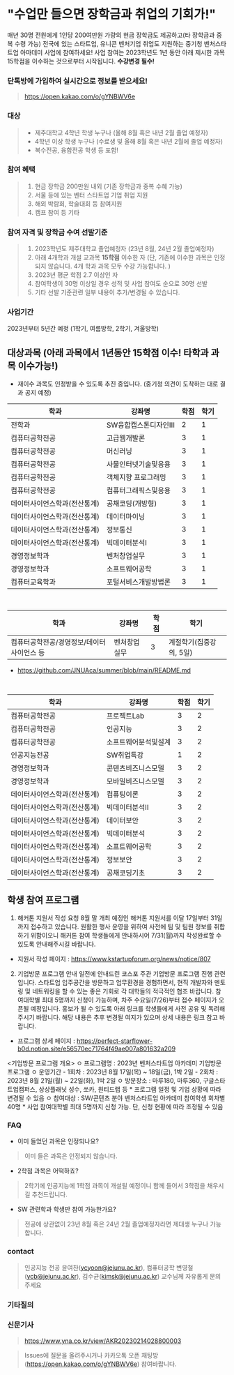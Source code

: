 # "수업만 들으면 장학금과 취업의 기회가!"

매년 30명 전원에게 1인당 200여만원 가량의 현금 장학금도 제공하고(타 장학금과 중복 수령 가능) 전국에 있는 스타트업, 유니콘 벤처기업 취업도 지원하는 중기청 벤처스타트업 아마데미 사업에 참여하세요! 사업 참여는 2023학년도 1년 동안 아래 제시한 과목 15학점을 이수하는 것으로부터 시작됩니다. **수강변경 필수!**

### 단톡방에 가입하여 실시간으로 정보를 받으세요!
> https://open.kakao.com/o/gYNBWV6e

### 대상
> * 제주대학교 4학년 학생 누구나 (올해 8월 혹은 내년 2월 졸업 예정자)
> * 4학년 이상 학생 누구나 (수료생 및 올해 8월 혹은 내년 2월에 졸업 예정자) 
> * 복수전공, 융합전공 학생 등 포함!

### 참여 혜택 
> 1. 현금 장학금 200만원 내외 (기존 장학금과 중복 수혜 가능) <br>
> 2. 서울 등에 있는 벤터 스타트업 기업 취업 지원 <br>
> 3. 해외 박람회, 학술대회 등 참여지원 <br> 
> 4. 캠프 참여 등 기타

### 참여 자격 및 장학금 수여 선발기준 
> 1. 2023학년도 제주대학교 졸업예정자 (23년 8월, 24년 2월 졸업예정자) <br>
> 2. 아래 4개학과 개설 교과목 **15학점** 이수한 자  (단, 기존에 이수한 과목은 인정되지 않습니다. 4개 학과 과목 모두 수강 가능합니다. ) <br>
> 3. 2023년 평균 학점 2.7 이상인 자 <br>
> 4. 참여학생이 30명 이상일 경우 성적 및 사업 참여도 순으로 30명 선발 <br>
> 5. 기타 선발 기준관련 일부 내용이 추가/변경될 수 있습니다. 

### 사업기간
2023년부터 5년간 예정 (1학기, 여름방학, 2학기, 겨울방학) <br>

## 대상과목 (아래 과목에서 1년동안 15학점 이수! 타학과 과목 이수가능!)
* 재이수 과목도 인정받을 수 있도록 추진 중입니다. (중기청 의견이 도착하는 대로 결과 공지 예정)

|       학과         |강좌명|학점|학기|
|----------------|-------------------------------|---|---|
|전학과|SW융합캡스톤디자인Ⅲ|2|1|
|컴퓨터공학전공|고급웹개발론|3|1|
|컴퓨터공학전공|머신러닝|3|1|
|컴퓨터공학전공|사물인터넷기술및응용|3|1|
|컴퓨터공학전공|객체지향 프로그래밍|3|1|
|컴퓨터공학전공|컴퓨터그래픽스및응용|3|1|
|데이터사이언스학과(전산통계)|공채코딩(개방형)|3|1|
|데이터사이언스학과(전산통계)|데이터마이닝|3|1|
|데이터사이언스학과(전산통계)|정보통신|3|1|
|데이터사이언스학과(전산통계)|빅데이터분석Ⅰ|3|1|
|경영정보학과|벤처창업실무|3|1|
|경영정보학과|소프트웨어공학|3|1|
|컴퓨터교육학과|포털서비스개발방법론|3|1|

<br>

|       학과         |강좌명|학점|학기|
|----------------|-------------------------------|---|---|
|컴퓨터공학전공/경영정보/데이터사이언스 등|벤처창업실무|3|계절학기(집중강의, 5일)|
* https://github.com/JNUAca/summer/blob/main/README.md 


<br>

|       학과         |강좌명|학점|학기|
|----------------|-------------------------------|---|---|
|컴퓨터공학전공|프로젝트Lab|3|2|
|컴퓨터공학전공|인공지능|3|2|
|컴퓨터공학전공|소프트웨어분석및설계|3|2|
|인공지능전공|SW취업특강|1|2|
|경영정보학과|콘텐츠비즈니스모델|3|2|
|경영정보학과|모바일비즈니스모델|3|2|
|데이터사이언스학과(전산통계)|컴퓨팅이론|3|2|
|데이터사이언스학과(전산통계)|빅데이터분석Ⅱ|3|2|
|데이터사이언스학과(전산통계)|데이터보안|3|2|
|데이터사이언스학과(전산통계)|빅데이터분석|3|2|
|데이터사이언스학과(전산통계)|소프트웨어공학|3|2|
|데이터사이언스학과(전산통계)|정보보안|3|2|
|데이터사이언스학과(전산통계)|공채코딩기초|3|2|

## 학생 참여 프로그램

1. 해커톤 지원서 작성 요청
8월 말 개최 예정인 해커톤 지원서를 이달 17일부터 31일까지 접수하고 있습니다.
원활한 행사 운영을 위하여 사전에 팀 및 팀원 정보를 취합하기 위함이오니
해커톤 참여 학생들에게 안내하시어 7/31(월)까지 작성완료할 수 있도록 안내해주시길 바랍니다.
 * 지원서 작성 페이지 : https://www.kstartupforum.org/news/notice/807
   
2. 기업방문 프로그램 안내
일전에 안내드린 코스포 주관 기업방문 프로그램 진행 관련입니다.
스타트업 입주공간을 방문하고 업무환경을 경험하면서, 현직 개발자와 멘토링 및 네트워킹을 할 수 있는 좋은 기회로 각 대학들의 적극적인 협조 바랍니다.
참여대학별 최대 5명까지 신청이 가능하며, 차주 수요일(7/26)부터 접수 페이지가 오픈될 예정입니다.
홍보가 될 수 있도록 아래 링크를 학생들에게 사전 공유 및 독려해주시기 바랍니다.
해당 내용은 추후 변경될 여지가 있으며 상세 내용은 링크 참고 바랍니다.
 * 프로그램 상세 페이지 : https://perfect-starflower-b0d.notion.site/e56570ec71764f49ae007a801632a209

<기업방문 프로그램 개요>
ㅇ 프로그램명 : 2023년 벤처스타트업 아카데미 기업방문 프로그램
ㅇ 운영기간
     - 1회차 : 2023년 8월 17일(목) ~ 18일(금), 1박 2일
     - 2회차 : 2023년 8월 21일(월) ~ 22일(화), 1박 2일
ㅇ 방문장소 : 마루180, 마루360, 구글스타트업캠퍼스, 상상플래닛 성수, 쏘카, 원티드랩 등
     * 프로그램 일정 및 기업 상황에 따라 변경될 수 있음
ㅇ 참여대상 : SW/콘텐츠 분야 벤처스타트업 아카데미 참여학생 회차별 40명
     * 사업 참여대학별 최대 5명까지 신청 가능. 단, 신청 현황에 따라 조정될 수 있음



### FAQ
- 이미 들었던 과목은 인정되나요?
> 이미 들은 과목은 인정되지 않습니다.
- 2학점 과목은 어떡하죠?
> 2학기에 인공지능에 1학점 과목이 개설될 예정이니 함께 들어서 3학점을 채우시길 추천드립니다.
- SW 관련학과 학생만 참여 가능한가요?
> 전공에 상관없이 23년 8월 혹은 24년 2월 졸업예정자라면 제대생 누구나 가능합니다.

### contact
> 인공지능 전공 윤여찬(ycyoon@jejunu.ac.kr), 컴퓨터공학 변영철(ycb@jejunu.ac.kr), 김수균(kimsk@jejunu.ac.kr) 교수님께 자유롭게 문의 주세요

### 기타질의

### 신문기사
> https://www.yna.co.kr/view/AKR20230214028800003
> 


> Issues에 질문을 올려주시거나 카카오톡 오픈 채팅방(https://open.kakao.com/o/gYNBWV6e) 참여바랍니다.


